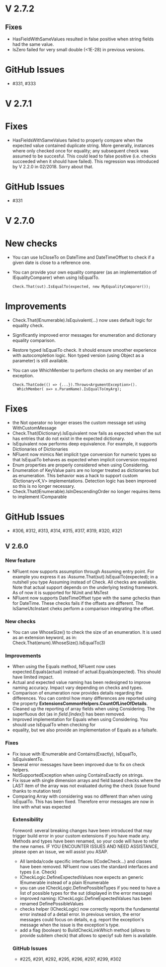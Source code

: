 # V 2.7.2

## Fixes
* HasFieldWithSameValues resulted in false positive when string fields had the same value.
* IsZero failed for very small double (<1E-28) in previous versions.

# GitHub Issues
* #331, #333

# V 2.7.1
# Fixes
* HasFieldsWithSameValues failed to properly compare when the expected value contained duplicate string. 
More generally, instances where only checked once for equality; any subsequent check was assumed to be succesful. 
This could lead to false positive (i.e. checks succeeded when it should have failed). 
This regression was introduced by V 2.2.0 in 02/2018. Sorry about that.
  
# GitHub Issues
* #331


# V 2.7.0
# New checks
* You can use IsCloseTo on DateTime and DateTimeOffset to check if a given date is close to a reference one.
* You can provide your own equality comparer (as an implementation of IEqualityComparer) when using IsEqualTo.

      Check.That(sut).IsEqualTo(expected, new MyEqualityComparer());

# Improvements
* Check.That(IEnumerable).IsEquivalent(...) now uses default logic for equality check.
* Significantly improved error messages for enumeration and dictionary equality comparison.
* Restore typed IsEqualTo check. It should ensure smoother experience with autocompletion logic. Non typed version
(using Object as a parameter) is still available.
* You can use WhichMember to perform checks on any member of an exception.
       
      Check.ThatCode(() => {...}).Throws<ArgumentException>().
        WhichMember( x=> x.ParamName).IsEqualTo(myArg);

# Fixes
* the Not operator no longer erases the custom message set using WithCustomMessage
* Check.That(IDictionary).IsEquivalent now fails as expected when the sut has entries that do not exist in the expected dictionary.
* IsEquivalent now performs deep equivalence. For example, it supports Dictionaries of Dictionaries
* NFluent now mimics Net implicit type conversion for numeric types so that IsEqualTo behaves as expected when implicit conversion required
* Enum properties are properly considered when using Considering.
* Enumeration of KeyValue pairs are no longer treated as dictionaries but as enumeration. This behavior was a hack
to support custom IDictionary<K,V> implementations. Detection logic has been improved so this is no longer necessary.
* Check.That(IEnumerable).IsInDescendingOrder no longer requires items to implement IComparable

# GitHub Issues
* #306, #312, #313, #314, #315, #317, #319, #320, #321

## V 2.6.0

### New feature
* NFluent now supports assumption through Assuming entry point. For example you express it as :Assume.That(sut).IsEqualTo(expected); in a nutshell
you type Assuming instead of Check. All checks are available. Note that actual support depends on the underlying testing framework. As of now
it is supported for NUnit and MsTest
* NFluent now supports DateTimeOffset type with the same gchecks than for DateTime. These checks fails
if the offsets are different. The IsSameUtcInstant cheks perform a comparison integrating the offset.

### New checks
* You can use WhoseSize() to check the size of an enumeration. It is used as an extension keyword, as in:
Check.That(enum).WhoseSize().IsEqualTo(3)

### Improvements
* When using the Equals method, NFluent now uses expected.Equals(actual) instead of actual.Equals(expected).
This should have limited impact.
* Actual and expected value naming has been redesigned to improve naming accuracy. Impact vary depending on checks and types.
* Comparison of enumeration now provides details regarding the differences. You can control
how many differences are reported using the property **ExtensionsCommonHelpers.CountOfLineOfDetails**.
* Cleaned up the reporting of array fields when using Considering. The superfluous dot (as in _field.[index]_)
has been removed.
* Improved implementation for Equals when using Considering. You should use IsEqualTo when checking for
* equality, but we also provide an implementation of Equals as a failsafe.

### Fixes
* Fix issue with IEnumerable<object> and Contains(Exactly), IsEqualTo, IsEquivalentTo.
* Several error messages have been improved due to fix on check helpers.
* NotSupportedException when using ContainsExactly on strings.
* Fix issue with single dimension arrays and field based checks where the LAST item of the array was not evaluated during the check (issue found thanks to mutation test)
* Comparing Array with considering was no different than when using IsEqualTo. This has been fixed.
Therefore error messages are now in line with what was expected

### Extensibility
Foreword: several breaking changes have been introduced that may trigger build error in your custom extensions if you have made any.
Methods and types have been renamed, so your code will have to refer the new names. IF YOU ENCOUNTER ISSUES AND NEED ASSISTANCE, please open an issue, we will assist you ASAP.
* All lambda/code specific interfaces (ICodeCheck<T>...) and classes have been removed. NFluent now uses the standard interfaces and types (i.e. Check<T>)
* ICheckLogic.DefineExpectedValues now expects an generic IEnumerable<T> instead of a plain IEnumerable
* you can use ICheckLogic.DefinePossibleTypes if you need to have a list of possible types for the sut (displayed in the error message)
* improved naming: ICheckLogic.DefineExpectedValues has been renamed DefinePossibleValues
* checks helper (ICheckLogic) now correctly reports the fundamental error instead of a detail error. In previous version, the error messages could focus on details, e.g. report the
exception's message when the issue is the exception's type.
* add a flag (boolean) to BuildCheckLinkWhich method (allows to provide subitem check) that allows to speciyf sub item is available.


### GitHub Issues
* #225, #291, #292, #295, #296, #297, #299, #302

